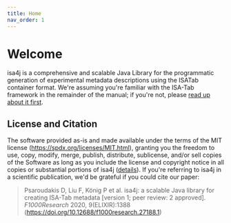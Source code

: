 ```yaml
---
title: Home
nav_order: 1
---
```


# Welcome
isa4j is a comprehensive and scalable Java Library for the programmatic generation of experimental metadata descriptions using the ISATab container format.
We're assuming you're familiar with the ISA-Tab framework in the remainder of the manual; if you're not, please [read up about it first](https://isa-specs.readthedocs.io/en/latest/).

## License and Citation
The software provided as-is and made available under the terms of the MIT license (https://spdx.org/licenses/MIT.html), granting you the freedom to use, copy, modify, merge, publish, distribute, sublicense, and/or sell copies of the Software as long as you include the license and copyright notice in all copies or substantial portions of isa4j ([details](https://en.wikipedia.org/wiki/MIT_License)).
If you're referring to isa4j in a scientific publication, we'd be grateful if you could cite our paper:

> Psaroudakis D, Liu F, König P et al. isa4j: a scalable Java library for creating ISA-Tab metadata [version 1; peer review: 2 approved]. *F1000Research* 2020, 9(ELIXIR):1388 (https://doi.org/10.12688/f1000research.27188.1)
